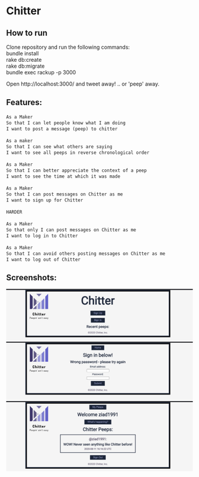 Chitter
=================

## How to run

Clone repository and run the following commands:  
bundle install  
rake db:create  
rake db:migrate  
bundle exec rackup -p 3000  

Open http://localhost:3000/ and tweet away! .. or 'peep' away.


Features:
-------
```
As a Maker
So that I can let people know what I am doing  
I want to post a message (peep) to chitter

As a maker
So that I can see what others are saying  
I want to see all peeps in reverse chronological order

As a Maker
So that I can better appreciate the context of a peep
I want to see the time at which it was made

As a Maker
So that I can post messages on Chitter as me
I want to sign up for Chitter

HARDER

As a Maker
So that only I can post messages on Chitter as me
I want to log in to Chitter

As a Maker
So that I can avoid others posting messages on Chitter as me
I want to log out of Chitter

```

## Screenshots:

<img src='images/Logon.png'>
<img src='images/Signin.png'>
<img src='images/Home Screen.png'>